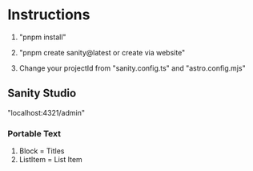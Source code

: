 # Instructions

1. "pnpm install"
2. "pnpm create sanity@latest or create via website"

3. Change your projectId from "sanity.config.ts" and "astro.config.mjs"

## Sanity Studio

"localhost:4321/admin"

### Portable Text

1. Block = Titles
2. ListItem = List Item
